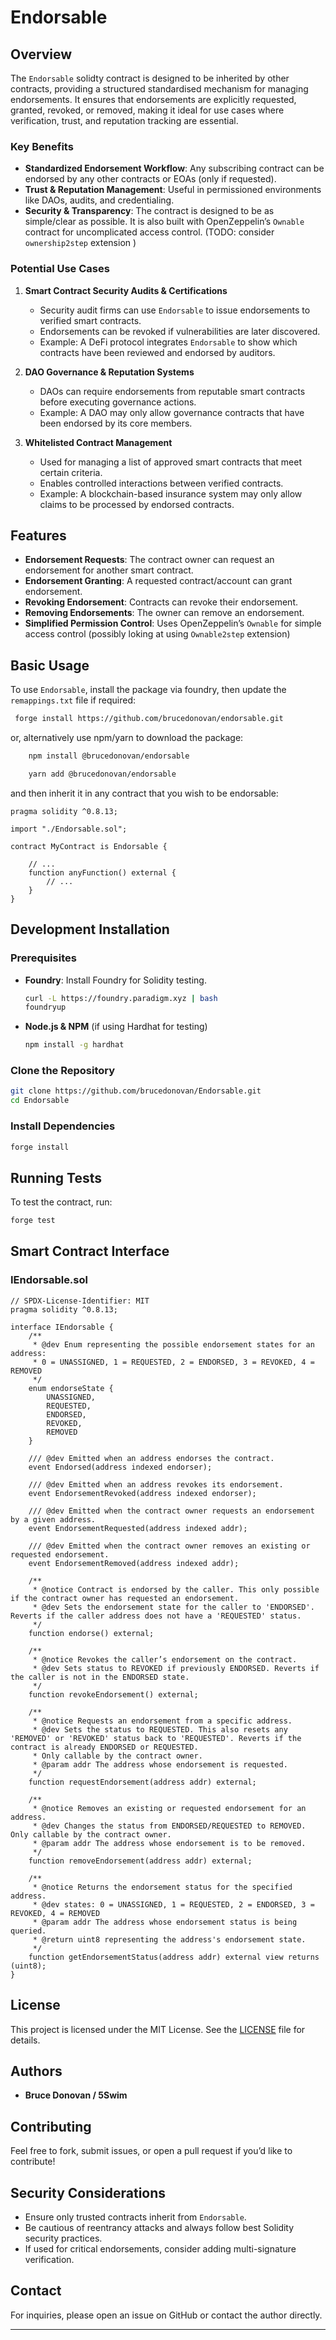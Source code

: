 # Endorsable 

## Overview

The `Endorsable` solidty contract is designed to be inherited by other contracts, providing a structured standardised mechanism for managing endorsements. It ensures that endorsements are explicitly requested, granted, revoked, or removed, making it ideal for use cases where verification, trust, and reputation tracking are essential.

### **Key Benefits**

- **Standardized Endorsement Workflow**: Any subscribing contract can be endorsed by any other contracts or EOAs (only if requested).
- **Trust & Reputation Management**: Useful in permissioned environments like DAOs, audits, and credentialing.
- **Security & Transparency**: The contract is designed to be as simple/clear as possible. It is also built with OpenZeppelin’s `Ownable` contract for uncomplicated access control. (TODO: consider `ownership2step` extension )

### **Potential Use Cases**

1. **Smart Contract Security Audits & Certifications**

   - Security audit firms can use `Endorsable` to issue endorsements to verified smart contracts.
   - Endorsements can be revoked if vulnerabilities are later discovered.
   - Example: A DeFi protocol integrates `Endorsable` to show which contracts have been reviewed and endorsed by auditors.

2. **DAO Governance & Reputation Systems**

   - DAOs can require endorsements from reputable smart contracts before executing governance actions.
   - Example: A DAO may only allow governance contracts that have been endorsed by its core members.

3. **Whitelisted Contract Management**

   - Used for managing a list of approved smart contracts that meet certain criteria.
   - Enables controlled interactions between verified contracts.
   - Example: A blockchain-based insurance system may only allow claims to be processed by endorsed contracts.

## Features

- **Endorsement Requests**: The contract owner can request an endorsement for another smart contract.
- **Endorsement Granting**: A requested contract/account can grant endorsement.
- **Revoking Endorsement**: Contracts can revoke their endorsement.
- **Removing Endorsements**: The owner can remove an endorsement.
- **Simplified Permission Control**: Uses OpenZeppelin’s `Ownable` for simple access control (possibly loking at using `Ownable2step` extension)

## Basic Usage

To use `Endorsable`, install the package via foundry, then update the `remappings.txt` file if required:
```sh
 forge install https://github.com/brucedonovan/endorsable.git
```

or, alternatively use npm/yarn to download the package:
```sh
    npm install @brucedonovan/endorsable
```
```sh
    yarn add @brucedonovan/endorsable
```

and then inherit it in any contract that you wish to be endorsable:

```solidity
pragma solidity ^0.8.13;

import "./Endorsable.sol";

contract MyContract is Endorsable {

    // ...
    function anyFunction() external {
        // ... 
    }
}
```

## Development Installation

### Prerequisites

- **Foundry**: Install Foundry for Solidity testing.
  ```sh
  curl -L https://foundry.paradigm.xyz | bash
  foundryup
  ```
- **Node.js & NPM** (if using Hardhat for testing)
  ```sh
  npm install -g hardhat
  ```

### Clone the Repository

```sh
git clone https://github.com/brucedonovan/Endorsable.git
cd Endorsable
```
 
### Install Dependencies

```sh
forge install
```

## Running Tests

To test the contract, run:

```sh
forge test
```

## Smart Contract Interface

### **IEndorsable.sol**

```solidity
// SPDX-License-Identifier: MIT
pragma solidity ^0.8.13;

interface IEndorsable {
    /**
     * @dev Enum representing the possible endorsement states for an address:
     * 0 = UNASSIGNED, 1 = REQUESTED, 2 = ENDORSED, 3 = REVOKED, 4 = REMOVED
     */
    enum endorseState {
        UNASSIGNED,
        REQUESTED,
        ENDORSED,
        REVOKED,
        REMOVED
    }

    /// @dev Emitted when an address endorses the contract.
    event Endorsed(address indexed endorser);

    /// @dev Emitted when an address revokes its endorsement.
    event EndorsementRevoked(address indexed endorser);

    /// @dev Emitted when the contract owner requests an endorsement by a given address.
    event EndorsementRequested(address indexed addr);

    /// @dev Emitted when the contract owner removes an existing or requested endorsement.
    event EndorsementRemoved(address indexed addr);

    /**
     * @notice Contract is endorsed by the caller. This only possible if the contract owner has requested an endorsement.
     * @dev Sets the endorsement state for the caller to 'ENDORSED'. Reverts if the caller address does not have a 'REQUESTED' status.
     */
    function endorse() external;

    /**
     * @notice Revokes the caller’s endorsement on the contract.
     * @dev Sets status to REVOKED if previously ENDORSED. Reverts if the caller is not in the ENDORSED state.
     */
    function revokeEndorsement() external;

    /**
     * @notice Requests an endorsement from a specific address.
     * @dev Sets the status to REQUESTED. This also resets any 'REMOVED' or 'REVOKED' status back to 'REQUESTED'. Reverts if the contract is already ENDORSED or REQUESTED.  
     * Only callable by the contract owner.
     * @param addr The address whose endorsement is requested.
     */
    function requestEndorsement(address addr) external;

    /**
     * @notice Removes an existing or requested endorsement for an address.
     * @dev Changes the status from ENDORSED/REQUESTED to REMOVED. Only callable by the contract owner.
     * @param addr The address whose endorsement is to be removed.
     */
    function removeEndorsement(address addr) external;

    /**
     * @notice Returns the endorsement status for the specified address.
     * @dev states: 0 = UNASSIGNED, 1 = REQUESTED, 2 = ENDORSED, 3 = REVOKED, 4 = REMOVED
     * @param addr The address whose endorsement status is being queried.
     * @return uint8 representing the address's endorsement state.
     */
    function getEndorsementStatus(address addr) external view returns (uint8);
}

```

## License

This project is licensed under the MIT License. See the [LICENSE](LICENSE) file for details.

## Authors

- **Bruce Donovan / 5Swim**

## Contributing

Feel free to fork, submit issues, or open a pull request if you’d like to contribute!

## Security Considerations

- Ensure only trusted contracts inherit from `Endorsable`.
- Be cautious of reentrancy attacks and always follow best Solidity security practices.
- If used for critical endorsements, consider adding multi-signature verification.

## Contact

For inquiries, please open an issue on GitHub or contact the author directly.

---